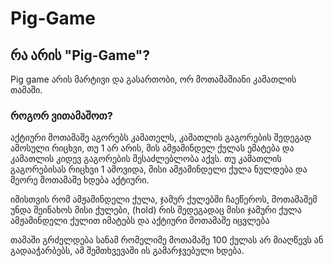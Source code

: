 # Pig-Game

## რა არის "Pig-Game"? 
Pig game არის მარტივი და გასართობი, ორ მოთამაშიანი კამათლის თამაში. 

### როგორ ვითამაშოთ? 
აქტიური მოთამაშე აგორებს კამათელს, კამათლის გაგორების შედეგად ამოსული რიცხვი, თუ 1 არ არის, მის ამჟამინდელ ქულას ემატება და კამათლის კიდევ გაგორების შესაძლებლობა აქვს. თუ კამათლის გაგორებისას რიცხვი 1 ამოვიდა, მისი ამჟამინდელი ქულა ნულდება და მეორე მოთამაშე ხდება აქტიური. 

იმისთვის რომ ამჟამინდელი ქულა, ჯამურ ქულებში ჩაეწეროს, მოთამაშემ უნდა შეინახოს მისი ქულები, (hold) რის შედეგადაც მისი ჯამური ქულა ამჟამინდელი ქულით იმატებს და აქტიური მოთამაშე იცვლება

თამაში გრძელდება სანამ რომელიმე მოთამაშე 100 ქულას არ მიაღწევს ან გადააჭარბებს, ამ შემთხვევაში ის გამარჯვებული ხდება.
